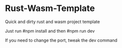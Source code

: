 # Rust-Wasm-Template
Quick and dirty rust and wasm project template

Just run 
#npm install 
and then 
#npm run dev

If you need to change the port, tweak the dev command
